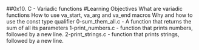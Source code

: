 ##0x10. C - Variadic functions
#Learning Objectives
What are variadic functions
How to use va_start, va_arg and va_end macros
Why and how to use the const type qualifier
0-sum_them_all.c - A function that returns the sum of all its parameters
1-print_numbers.c - function that prints numbers, followed by a new line.
2-print_strings.c - function that prints strings, followed by a new line.
